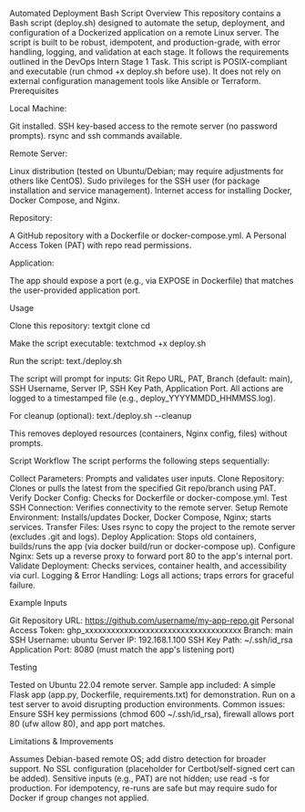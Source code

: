 Automated Deployment Bash Script
Overview
This repository contains a Bash script (deploy.sh) designed to automate the setup, deployment, and configuration of a Dockerized application on a remote Linux server. The script is built to be robust, idempotent, and production-grade, with error handling, logging, and validation at each stage. It follows the requirements outlined in the DevOps Intern Stage 1 Task.
This script is POSIX-compliant and executable (run chmod +x deploy.sh before use). It does not rely on external configuration management tools like Ansible or Terraform.
Prerequisites

Local Machine:

Git installed.
SSH key-based access to the remote server (no password prompts).
rsync and ssh commands available.


Remote Server:

Linux distribution (tested on Ubuntu/Debian; may require adjustments for others like CentOS).
Sudo privileges for the SSH user (for package installation and service management).
Internet access for installing Docker, Docker Compose, and Nginx.


Repository:

A GitHub repository with a Dockerfile or docker-compose.yml.
A Personal Access Token (PAT) with repo read permissions.


Application:

The app should expose a port (e.g., via EXPOSE in Dockerfile) that matches the user-provided application port.



Usage

Clone this repository:
textgit clone <your-repo-url>
cd <repo-name>

Make the script executable:
textchmod +x deploy.sh

Run the script:
text./deploy.sh

The script will prompt for inputs: Git Repo URL, PAT, Branch (default: main), SSH Username, Server IP, SSH Key Path, Application Port.
All actions are logged to a timestamped file (e.g., deploy_YYYYMMDD_HHMMSS.log).


For cleanup (optional):
text./deploy.sh --cleanup

This removes deployed resources (containers, Nginx config, files) without prompts.



Script Workflow
The script performs the following steps sequentially:

Collect Parameters: Prompts and validates user inputs.
Clone Repository: Clones or pulls the latest from the specified Git repo/branch using PAT.
Verify Docker Config: Checks for Dockerfile or docker-compose.yml.
Test SSH Connection: Verifies connectivity to the remote server.
Setup Remote Environment: Installs/updates Docker, Docker Compose, Nginx; starts services.
Transfer Files: Uses rsync to copy the project to the remote server (excludes .git and logs).
Deploy Application: Stops old containers, builds/runs the app (via docker build/run or docker-compose up).
Configure Nginx: Sets up a reverse proxy to forward port 80 to the app's internal port.
Validate Deployment: Checks services, container health, and accessibility via curl.
Logging & Error Handling: Logs all actions; traps errors for graceful failure.

Example Inputs

Git Repository URL: https://github.com/username/my-app-repo.git
Personal Access Token: ghp_xxxxxxxxxxxxxxxxxxxxxxxxxxxxxxxxxxxx
Branch: main
SSH Username: ubuntu
Server IP: 192.168.1.100
SSH Key Path: ~/.ssh/id_rsa
Application Port: 8080 (must match the app's listening port)

Testing

Tested on Ubuntu 22.04 remote server.
Sample app included: A simple Flask app (app.py, Dockerfile, requirements.txt) for demonstration.
Run on a test server to avoid disrupting production environments.
Common issues: Ensure SSH key permissions (chmod 600 ~/.ssh/id_rsa), firewall allows port 80 (ufw allow 80), and app port matches.

Limitations & Improvements

Assumes Debian-based remote OS; add distro detection for broader support.
No SSL configuration (placeholder for Certbot/self-signed cert can be added).
Sensitive inputs (e.g., PAT) are not hidden; use read -s for production.
For idempotency, re-runs are safe but may require sudo for Docker if group changes not applied.